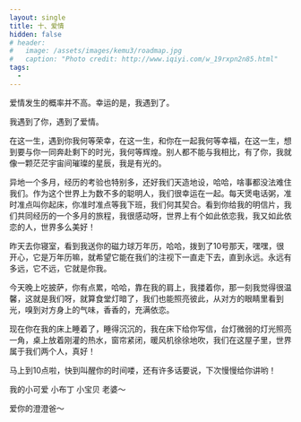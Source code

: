 ```yaml
---
layout: single
title: 十、爱情
hidden: false
# header:
#   image: /assets/images/kemu3/roadmap.jpg
#   caption: "Photo credit: http://www.iqiyi.com/w_19rxpn2n85.html"
tags:
  - 
---
```


爱情发生的概率并不高。幸运的是，我遇到了。

我遇到了你，遇到了爱情。

在这一生，遇到你我何等荣幸，在这一生，和你在一起我何等幸福，在这一生，想到要与你一同奔赴剩下的时光，我何等辉煌。别人都不能与我相比，有了你，我就像一颗茫茫宇宙间璀璨的星辰，我是有光的。

异地一个多月，经历的考验也特别多，还好我们天造地设，哈哈，啥事都没法难住我们。作为这个世界上为数不多的聪明人，我们很幸运在一起。每天煲电话粥，准时准点叫你起床，你准时准点等我下班，我们何其契合。看到你给我的明信片，我们共同经历的一个多月的旅程，我很感动呀，世界上有个如此依恋我，我又如此依恋的人，世界多么美好！

昨天去你寝室，看到我送你的磁力球万年历，哈哈，拨到了10号那天，嘿嘿，很开心，它是万年历嘛，就希望它能在我们的注视下一直走下去，直到永远。永远有多远，它不远，它就是你我。

今天晚上吃披萨，你有点累，哈哈，靠在我的肩上，我搂着你，那一刻我觉得很温馨，这就是我们呀，就算食堂灯暗了，我们也能照亮彼此，从对方的眼睛里看到光，嗅到对方身上的气味，香香的，充满依恋。

现在你在我的床上睡着了，睡得沉沉的，我在床下给你写信，台灯微弱的灯光照亮一角，桌上放着刚灌的热水，窗帘紧闭，暖风机徐徐地吹，我们在这屋子里，世界属于我们两个人，真好！

马上到10点啦，快到叫醒你的时间喽，还有许多话要说，下次慢慢给你讲哟！

我的小可爱 小布丁 小宝贝 老婆～

爱你的澄澄爸～